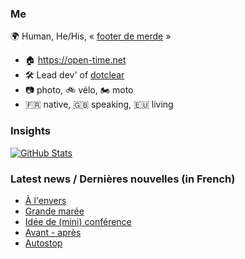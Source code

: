 ### Me

🌍 Human, He/His, « [footer de merde](https://open-time.net/post/2013/07/17/La-veritable-histoire-du-Footer-de-merde-) » 
* 🏠 https://open-time.net 
* 🛠️ Lead dev' of [dotclear](https://git.dotclear.org/dev/dotclear)
* 📷 photo, 🚲 vélo, 🏍️ moto 
* 🇫🇷 native, 🇬🇧 speaking, 🇪🇺 living

### Insights

[![GitHub Stats](https://github-readme-stats-sigma-five.vercel.app/api?username=franck-paul)](https://github.com/franck-paul)

### Latest news / Dernières nouvelles (in French)

<!-- BLOG-POST-LIST:START -->
- [À l&#39;envers](https://open-time.net/post/2024/03/12/A-l-envers)
- [Grande marée](https://open-time.net/post/2024/03/11/Grande-maree)
- [Idée de &lpar;mini&rpar; conférence](https://open-time.net/post/2024/03/10/Changement-de-licence-d-un-projet-open-source-pieges-et-conseils)
- [Avant - après](https://open-time.net/post/2024/03/09/Avant-apres)
- [Autostop](https://open-time.net/post/2024/03/08/Autostop)
<!-- BLOG-POST-LIST:END -->
